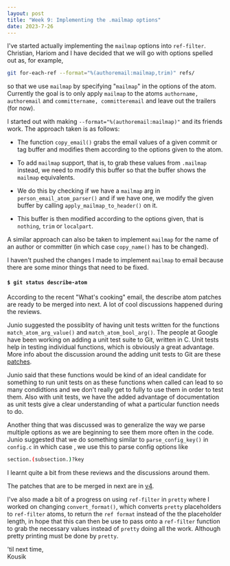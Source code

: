 ```yaml
---
layout: post
title: "Week 9: Implementing the .mailmap options"
date: 2023-7-26
---
```


I've started actually implementing the `mailmap` options into `ref-filter`.
Christian, Hariom and I have decided that we will go with options spelled
out as, for example, <br />

``` sh
git for-each-ref --format="%(authoremail:mailmap,trim)" refs/
```

so that we use `mailmap` by specifying "`mailmap`" in the options of the
atom. Currently the goal is to only apply `mailmap` to the atoms
`authorname, authoremail` and `committername, committeremail` and leave
out the trailers (for now). <br />

I started out with making `--format="%(authoremail:mailmap)"` and its
friends work. The approach taken is as follows:

- The function `copy_email()` grabs the email values of a given commit
or tag buffer and modifies them according to the options given to the
atom.

- To add `mailmap` support, that is, to grab these values from `.mailmap`
instead, we need to modify this buffer so that the buffer shows the
`mailmap` equivalents.

- We do this by checking if we have a `mailmap` arg in
`person_email_atom_parser()` and if we have one, we modify the given
buffer by calling `apply_mailmap_to_header()` on it.

- This buffer is then modified according to the options given, that is
`nothing`, `trim` or `localpart`.

A similar approach can also be taken to implement `mailmap` for the name
of an author or committer (in which case `copy_name()` has to be changed).
<br />

I haven't pushed the changes I made to implement `mailmap` to email
because there are some minor things that need to be fixed.

#### `$ git status describe-atom`

According to the recent "What's cooking" email, the describe atom patches
are ready to be merged into next. A lot of cool discussions happened
during the reviews. <br />

Junio suggested the possiblity of having unit tests written for the
functions `match_atom_arg_value()` and `match_atom_bool_arg()`.
The people at Google have been working on adding a unit test suite to
Git, written in C. Unit tests help in testing individual functions, which
is obviously a great advantage. More info about the discussion around
the adding unit tests to Git are these [patches](https://lore.kernel.org/git/20230427175007.902278-1-calvinwan@google.com/).
<br />

Junio said that these functions would be kind of an ideal candidate for
something to run unit tests on as these functions when called can lead
to so many condidtions and we don't really get to fully to use them
in order to test them. Also with unit tests, we have the added advantage
of documentation as unit tests give a clear understanding of what a
particular function needs to do. <br />

Another thing that was discussed was to generalize the way we parse
multiple options as we are beginning to see them more often in the
code. Junio suggested that we do something similar to `parse_config_key()`
in `config.c` in which case , we use this to parse config options like

``` sh
section.(subsection.)?key
```

I learnt quite a bit from these reviews and the discussions around them. <br />

The patches that are to be merged in next are in [v4](https://lore.kernel.org/git/20230723162717.68123-1-five231003@gmail.com/).

I've also made a bit of a progress on using `ref-filter` in `pretty`
where I worked on changing `convert_format()`, which converts `pretty`
placeholders to `ref-filter` atoms, to return the `ref format` instead
of the the placeholder length, in hope that this can then be use to pass
onto a `ref-filter` function to grab the necessary values instead of
`pretty` doing all the work. Although pretty printing must be done
by `pretty`. <br />

'til next time, <br />
Kousik
